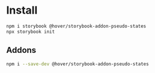 # Install

```bash
npm i storybook @hover/storybook-addon-pseudo-states
npx storybook init
```





## Addons

```bash
npm i --save-dev @hover/storybook-addon-pseudo-states
```
